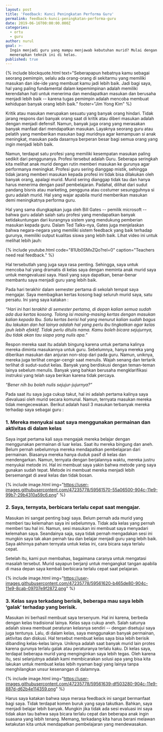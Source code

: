 ```yaml
---
layout: post
title: 'Feedback: Kunci Peningkatan Performa Guru'
permalink: feedback-kunci-peningkatan-performa-guru
date: 2019-06-16T00:00:00.000Z
categories:
  - ortu
  - guru
author: nurul
goal: >-
  Ingin menjadi guru yang mampu menjawab kebutuhan murid? Mulai dengan
  menerapkan teknik ini di kelas.
published: true
---
```


{% include blockquote.html
text="Seberapapun hebatnya kamu sebagai seorang pemimpin, selalu ada orang-orang di sekitarmu yang memiliki masukan dan ide-ide yang membuat kamu jadi lebih baik. Jadi bagi saya, hal yang paling fundamental dalam kepemimpinan adalah memiliki kerendahan hati untuk menerima dan mendapatkan masukan dan berusaha menjadi lebih baik -- karena tugas pemimpin adalah mencoba membuat kehidupan banyak orang lebih baik."
footer="Jim Yong Kim"
%}

Kritik atau masukan merupakan sesuatu yang banyak orang hindari. Tidak jarang respons dari banyak orang saat di kritik atau diberi masukan adalah dengan menjadi defensif. Namun, banyak juga orang yang merasakan banyak manfaat dari mendapatkan masukan. Layaknya seorang guru atau pelatih yang memberikan masukan bagi muridnya agar kemampuan si anak meningkat, masukan pada dasarnya berperan besar bagi semua orang yang ingin menjadi lebih baik. 

Namun, terdapat satu profesi yang memiliki kesempatan masukan paling sedikit dari penggunanya. Profesi tersebut adalah Guru. Seberapa seringkah kita melihat anak murid dengan rutin memberi masukan ke gurunya agar performanya meningkat. Profesi guru sering dianggap mistik, sehingga tidak jarang memberi masukan kepada profesi ini tidak bisa dilakukan oleh banyak orang, apalagi murid. Murid sering dianggap tidak tau dan hanya harus menerima dengan pasif pembelajaran. Padahal, dilihat dari sudut pandang bisnis atau marketing, pengguna atau costumer sesungguhnya si guru adalah murid. Hal yang wajar apabila murid memberikan masukan demi meningkatnya performa guru.  

Hal yang sama diungkapkan juga oleh Bill Gates -- pemilik microsoft -- bahwa guru adalah salah satu profesi yang mendapatkan banyak ketidakuntungan dari kurangnya sistem yang mendukung pemberian masukan kepada guru. Dalam Ted Talks-nya, Gates juga menjelaskan bahwa negara-negara yang memiliki sistem feedback yang baik terhadap gurunya, memiliki output kualitas siswa yang lebih baik. Lihat video ini untuk melihat lebih jauh: 

{% include youtube.html
            code="81Ub0SMxZQo?rel=0"
            caption="Teachers need real feedback." %}

Hal tersebutlah yang juga saya rasa penting. Sehingga, saya untuk mencoba hal yang dramatis di kelas saya dengan meminta anak murid saya untuk mengevaluasi saya. Hasil yang saya dapatkan, benar-benar membantu saya menjadi guru yang lebih baik. 

Pada hari terakhir dalam semester pertama di sekolah tempat saya mengajar. Saya membagikan kertas kosong bagi seluruh murid saya, satu persatu.  Ini yang saya katakan : 

_“Hari ini hari terakhir di semester pertama, di depan kalian semua sudah ada dua kertas kosong. Tolong isi masing-masing kertas dengan masukan kalian kepada Ibu. Satu kertas berisi hal yang menurut kalian sudah bagus ibu lakukan dan hal lainya adalah hal yang perlu ibu tingkatkan agar kelas jauh lebih efektif. Tidak perlu ditulis nama. Kamu boleh bicara sejujurnya, ibu tidak akan tau siapa yang nulis apa.”_

Respon mereka saat itu adalah bingung karena untuk pertama kalinya mereka diminta masukannya untuk guru. Sebelumnya, hanya mereka yang diberikan masukan dan anjuran non-stop dari pada guru.  Namun, uniknya, mereka juga terlihat cengar-cengir saat menulis. Wajah senang dan tertarik terlihat di sudut-sudut kelas. Banyak yang berdiskusi dengan teman-teman lainya sebelum menulis. Banyak yang bahkan berusaha mengklarifikasi instruksi yang telah saya berikan karena tidak percaya.
 
_“Bener nih bu boleh nulis sejujur-jujurnya?”_

Pada saat itu saya juga cukup takut, hal ini adalah pertama kalinya saya dievaluasi oleh murid secara komunal. Namun, ternyata masukan mereka tidak mengecewakan. Berikut adalah hasil 3 masukan terbanyak mereka terhadap saya sebagai guru : 


### 1. Mereka menyukai saat saya menggunakan permainan dan aktivitas di dalam kelas

Saya ingat pertama kali saya mengajak mereka belajar dengan menggunakan permainan di luar kelas. Saat itu mereka bingung dan aneh. Belum pernah sebelumnya mereka mendapatkan pembelajaran dari permainan. Biasanya mereka hanya duduk pasif di kelas dan mendengarkan. Namun, ternyata dengan berjalannya waktu, mereka justru menyukai metode ini. Hal ini membuat saya yakin bahwa metode yang saya gunakan sudah tepat. Metode ini membuat mereka menjadi lebih bersemangat di awal kelas dan tidak bosan. 

{% include image.html
img="https://user-images.githubusercontent.com/47235778/59561570-55a06500-904c-11e9-99b7-29b4310a59c6.png"
%}


### 2. Saya, ternyata, berbicara terlalu cepat saat mengajar.  

Masukan ini sangat penting bagi saya. Belum pernah ada murid yang memberi tau kelemahan saya ini sebelumnya. Tidak ada kelas yang pernah memberi tau hal ini. Namun, sesi masukan ini membuat saya menyadari kelemahan saya. Seandainya saja, saya tidak pernah mengadakan sesi ini mungkin saya tak akan pernah tau dan belajar menjadi guru yang lebih baik. Saya akhirnya paham ternyata untuk kelas ini, cara bicara saya terlalu cepat. 

Setelah itu, kami pun membahas, bagaimana caranya untuk mengatasi masalah tersebut. Murid sayapun berjanji untuk mengangkat tangan apabila di masa depan saya kembali berbicara terlalu cepat saat pelajaran. 

{% include image.html
img="https://user-images.githubusercontent.com/47235778/59561620-b465de80-904c-11e9-8cab-09707e9f2872.png"
%}


### 3. Kelas saya terkadang berisik, beberapa mau saya lebih ‘galak’ terhadap yang berisik. 

Masukan ini berhasil membuat saya tersenyum. Hal ini karena, berbeda dengan kelas tradisional lainya. Kelas saya cukup aneh. Salah satunya adalah siswa membuat peraturan kelasnya sendiri -- dengan disetujui saya juga tentunya. Lalu, di dalam kelas, saya menggunakan banyak permainan, aktivitas dan diskusi. Hal tersebut membuat kelas saya bisa lebih berisik dibanding kelas-kelas lainya. Uniknya adalah saat banyak murid lain protes karena gurunya terlalu galak atau peraturanya terlalu kaku. Di kelas saya, terdapat beberapa murid yang menginginkan saya lebih tegas. Oleh karena itu, sesi selanjutnya adalah kami membicarakan solusi apa yang bisa kita lakukan untuk membuat kelas lebih nyaman bagi yang lainya tanpa menghilangkan unsur kesenangan di dalamnya. 

{% include image.html
img="https://user-images.githubusercontent.com/47235778/59561639-df503280-904c-11e9-887d-d62b4e114359.png"
%}

Harus saya katakan bahwa saya merasa feedback ini sangat bermanfaat bagi saya. Tidak terdapat komen buruk yang saya takutkan. Bahkan, saya menjadi belajar lebih banyak. Mungkin jika tidak ada sesi evaluasi ini saya tidak akan tau bahwa saya bicara terlalu cepat dan beberapa anak ingin suasana yang lebih tenang. Memang, terkadang kita harus berani melawan ketakutan kita untuk mendapatkan pembelajaran yang mendewasakan.

